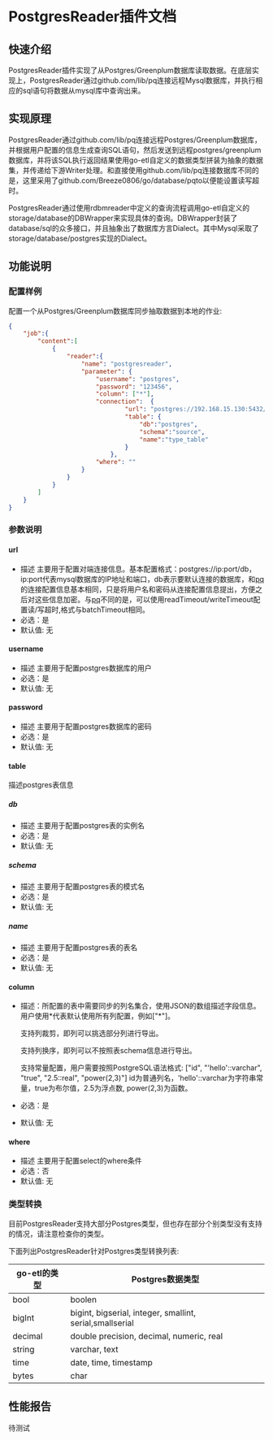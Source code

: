 # PostgresReader插件文档

## 快速介绍

PostgresReader插件实现了从Postgres/Greenplum数据库读取数据。在底层实现上，PostgresReader通过github.com/lib/pq连接远程Mysql数据库，并执行相应的sql语句将数据从mysql库中查询出来。

## 实现原理

PostgresReader通过github.com/lib/pq连接远程Postgres/Greenplum数据库，并根据用户配置的信息生成查询SQL语句，然后发送到远程postgres/greenplum数据库，并将该SQL执行返回结果使用go-etl自定义的数据类型拼装为抽象的数据集，并传递给下游Writer处理。和直接使用github.com/lib/pq连接数据库不同的是，这里采用了github.com/Breeze0806/go/database/pqto以便能设置读写超时。

PostgresReader通过使用rdbmreader中定义的查询流程调用go-etl自定义的storage/database的DBWrapper来实现具体的查询。DBWrapper封装了database/sql的众多接口，并且抽象出了数据库方言Dialect。其中Mysql采取了storage/database/postgres实现的Dialect。

## 功能说明

### 配置样例

配置一个从Postgres/Greenplum数据库同步抽取数据到本地的作业:

```json
{
    "job":{
        "content":[
            {
                "reader":{
                    "name": "postgresreader",
                    "parameter": {
                        "username": "postgres",
                        "password": "123456",
                        "column": ["*"],
                        "connection":  {
                                "url": "postgres://192.168.15.130:5432/postgres?sslmode=disable",
                                "table": {
                                    "db":"postgres",
                                    "schema":"source",
                                    "name":"type_table"
                                }
                            },
                        "where": ""
                    }
                }
            }
        ]
    }
}
```

### 参数说明

#### url

- 描述 主要用于配置对端连接信息。基本配置格式：postgres://ip:port/db，ip:port代表mysql数据库的IP地址和端口，db表示要默认连接的数据库，和[pq](https://pkg.go.dev/github.com/lib/pq)的连接配置信息基本相同，只是将用户名和密码从连接配置信息提出，方便之后对这些信息加密。与[pq](https://pkg.go.dev/github.com/lib/pq)不同的是，可以使用readTimeout/writeTimeout配置读/写超时,格式与batchTimeout相同。
- 必选：是
- 默认值: 无

#### username

- 描述 主要用于配置postgres数据库的用户
- 必选：是
- 默认值: 无

#### password

- 描述 主要用于配置postgres数据库的密码
- 必选：是
- 默认值: 无

#### table

描述postgres表信息

##### db

- 描述 主要用于配置postgres表的实例名
- 必选：是
- 默认值: 无

##### schema

- 描述 主要用于配置postgres表的模式名
- 必选：是
- 默认值: 无

##### name

- 描述 主要用于配置postgres表的表名
- 必选：是
- 默认值: 无

#### column

- 描述：所配置的表中需要同步的列名集合，使用JSON的数组描述字段信息。用户使用*代表默认使用所有列配置，例如["\*"]。

  支持列裁剪，即列可以挑选部分列进行导出。

  支持列换序，即列可以不按照表schema信息进行导出。

  支持常量配置，用户需要按照PostgreSQL语法格式: ["id", "'hello'::varchar", "true", "2.5::real", "power(2,3)"] id为普通列名，'hello'::varchar为字符串常量，true为布尔值，2.5为浮点数, power(2,3)为函数。

- 必选：是

- 默认值: 无

#### where

- 描述 主要用于配置select的where条件
- 必选：否
- 默认值: 无

### 类型转换

目前PostgresReader支持大部分Postgres类型，但也存在部分个别类型没有支持的情况，请注意检查你的类型。

下面列出PostgresReader针对Postgres类型转换列表:

| go-etl的类型 | Postgres数据类型                                         |
| ------------ | -------------------------------------------------------- |
| bool         | boolen                                                   |
| bigInt       | bigint, bigserial, integer, smallint, serial,smallserial |
| decimal      | double precision, decimal, numeric, real                 |
| string       | varchar, text                                            |
| time         | date, time, timestamp                                    |
| bytes        | char                                                     |

## 性能报告

待测试